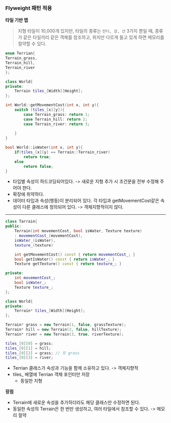 ### Flyweight 패턴 적용
**타일 기반 맵**
>지형 타일이 10,000개 있지만, 타일의 종류는 `잔디, 강, 산` 3가지 뿐일 때, 종류가 같은 타일끼리 같은 객체를 참조하고, 위치만 다르게 들고 있게 하면 메모리를 절약할 수 있다.

```cpp
enum Terrian{
Terrain_grass,
Terrain_hill,
Terrain_river
};

class World{
private:
	Terrain tiles_[Width][Height];
};

int World::getMovementCost(int x, int y){
	switch (tiles_[x][y]){
		case Terrain_grass: return 1;
		case Terrain_hill: return 2;
		case Terrain_river: return 3;
		
	}
}

bool World::isWater(int x, int y){
	if(tiles_[x][y] == Terrain::Terrain_river)
		return true;
	else
		return false;
}
```
- 타입별 속성이 하드코딩되어있다. -> 새로운 지형 추가 시 조건문을 전부 수정해 주어야 한다.
- 확장에 취약하다.
- 데이터 타입과 속성(행동)이 분리되어 있다. 각 타입과 getMovementCost같은 속성이 다른 클래스에 정의되어 있다. -> 객체지향적이지 않다.

---

```cpp
class Tarrain{
public:
	Terrain(int movementCost, bool isWater, Texture texture)
	: movementCost_(movementCost),
	isWater_(isWater),
	texture_(texture)

	int getMovementCost() const { return movementCost_; }
	bool getIsWater() const { return isWater_; }
	Texture getTexture() const { return texture_; }

private:
	int movementCost_;
	bool isWater_;
	Texture texture_;
};

class World{
private:
	Terrain* tiles_[Width][Height];
};

Terrain* grass = new Terrain(1, false, grassTexture);
Terrain* hill = new Terrain(2, false, hillTexture);
Terrain* river = new Terrain(3, true, riverTexture);

tiles_[0][0] = grass;
tiles_[0][1] = hill;
tiles_[0][2] = grass; // 또 grass
tiles_[0][3] = river;
```
- Terrian 클래스가 속성과 기능을 함께 소유하고 있다. -> 객체지향적
- tiles_ 배열에 Terrian 객체 포인터만 저장
	- 동일한 지형

**장점**
- Terrain에 새로운 속성을 추가하더라도 해당 클래스만 수정하면 된다.
- 동일한 속성의 Terrain은 한 번만 생성하고, 여러 타일에서 참조할 수 있다. -> 메모리 절약
